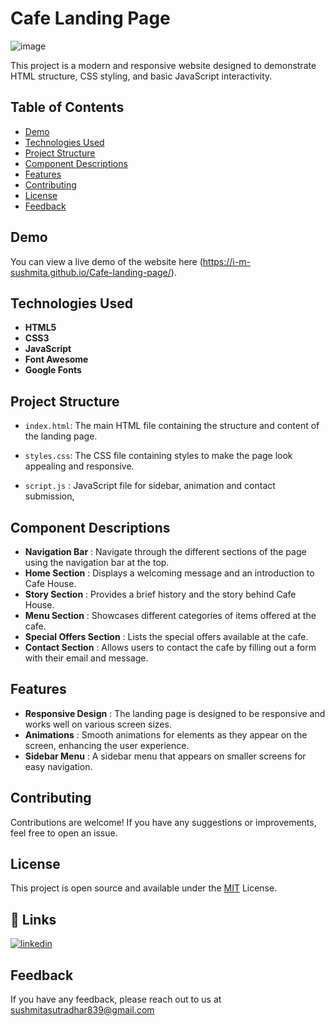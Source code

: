
#  Cafe Landing Page

![image](https://github.com/I-m-Sushmita/CODSOFT-Task2-landing_page/assets/144529647/6da8b660-f24d-445f-9e15-59c3408a4385)

This project is a modern and responsive website designed to demonstrate HTML structure, CSS styling, and basic JavaScript interactivity.


## Table of Contents
- [Demo](#demo)
- [Technologies Used](#technologies-used)
- [Project Structure](#project-structure)
- [Component Descriptions](#component-descriptions)
- [Features](#features)
- [Contributing](#contributing)
- [License](#license)
- [Feedback](#feedback)
## Demo
You can view a live demo of the website here (https://i-m-sushmita.github.io/Cafe-landing-page/).
## Technologies Used

- **HTML5**
- **CSS3**
- **JavaScript**
- **Font Awesome**
- **Google Fonts**

## Project Structure
- `index.html`: The main HTML file containing the structure and content of the landing page.
- `styles.css`: The CSS file containing styles to make the page look appealing and responsive.

- `script.js` : JavaScript file for sidebar, animation and contact submission,


## Component Descriptions

- **Navigation Bar** : Navigate through the different sections of the page using the navigation bar at the top.
- **Home Section** : Displays a welcoming message and an introduction to Cafe House.
- **Story Section** : Provides a brief history and the story behind Cafe House.
- **Menu Section** : Showcases different categories of items offered at the cafe.
- **Special Offers Section** : Lists the special offers available at the cafe.
- **Contact Section** : Allows users to contact the cafe by filling out a form with their email and message.
## Features
- **Responsive Design** : The landing page is designed to be responsive and works well on various screen sizes.
- **Animations** : Smooth animations for elements as they appear on the screen, enhancing the user experience.
- **Sidebar Menu** : A sidebar menu that appears on smaller screens for easy navigation.
## Contributing

Contributions are welcome! If you have any suggestions or improvements, feel free to open an issue.




## License

This project is open source and available under the   [MIT](https://choosealicense.com/licenses/mit/) License.


## 🔗 Links

[![linkedin](https://img.shields.io/badge/linkedin-0A66C2?style=for-the-badge&logo=linkedin&logoColor=white)](https://www.linkedin.com/in/sushmita007/)



## Feedback

If you have any feedback, please reach out to us at sushmitasutradhar839@gmail.com

